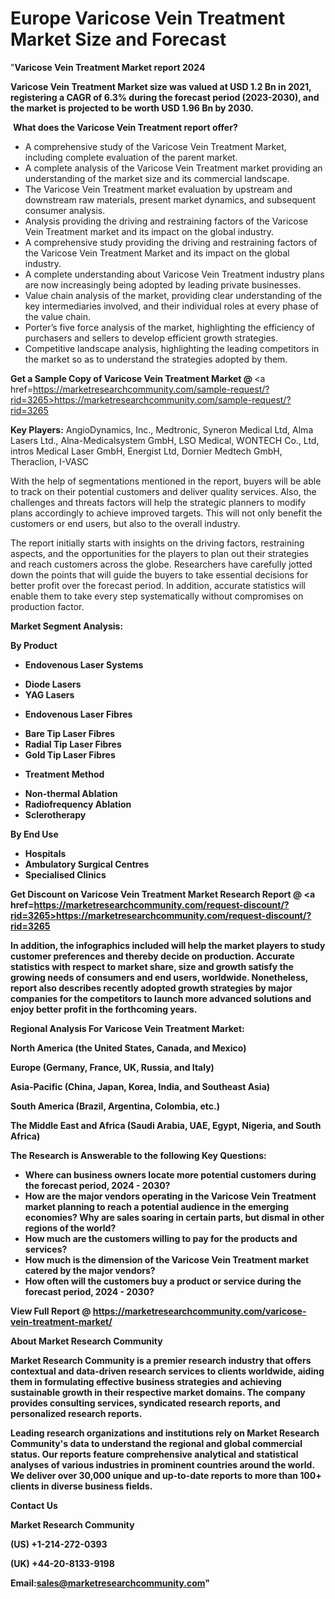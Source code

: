 # Europe Varicose Vein Treatment Market Size and Forecast
"<strong>Varicose Vein Treatment Market report 2024</strong>

<strong>Varicose Vein Treatment Market size was valued at USD 1.2 Bn in 2021, registering a CAGR of 6.3% during the forecast period (2023-2030), and the market is projected to be worth USD 1.96 Bn by 2030.</strong>

 <strong><b>What does the Varicose Vein Treatment report offer?</b></strong>
<ul>
  <li>A comprehensive study of the Varicose Vein Treatment Market, including complete evaluation of the parent market.</li>
  <li>A complete analysis of the Varicose Vein Treatment market providing an understanding of the market size and its commercial landscape.</li>
  <li>The Varicose Vein Treatment market evaluation by upstream and downstream raw materials, present market dynamics, and subsequent consumer analysis.</li>
  <li>Analysis providing the driving and restraining factors of the Varicose Vein Treatment market and its impact on the global industry.</li>
  <li>A comprehensive study providing the driving and restraining factors of the Varicose Vein Treatment Market and its impact on the global industry.</li>
  <li>A complete understanding about Varicose Vein Treatment industry plans are now increasingly being adopted by leading private businesses.</li>
  <li>Value chain analysis of the market, providing clear understanding of the key intermediaries involved, and their individual roles at every phase of the value chain.</li>
  <li>Porter’s five force analysis of the market, highlighting the efficiency of purchasers and sellers to develop efficient growth strategies.</li>
  <li>Competitive landscape analysis, highlighting the leading competitors in the market so as to understand the strategies adopted by them.</li>
</ul>

<strong>Get a Sample Copy of Varicose Vein Treatment Market @ </strong><a href=https://marketresearchcommunity.com/sample-request/?rid=3265><u>https://marketresearchcommunity.com/sample-request/?rid=3265</u></a>

<strong>Key Players:</strong> 
AngioDynamics, Inc., Medtronic, Syneron Medical Ltd, Alma Lasers Ltd., Alna-Medicalsystem GmbH, LSO Medical, WONTECH Co., Ltd, intros Medical Laser GmbH, Energist Ltd, Dornier Medtech GmbH, Theraclion, I-VASC

With the help of segmentations mentioned in the report, buyers will be able to track on their potential customers and deliver quality services. Also, the challenges and threats factors will help the strategic planners to modify plans accordingly to achieve improved targets. This will not only benefit the customers or end users, but also to the overall industry.

The report initially starts with insights on the driving factors, restraining aspects, and the opportunities for the players to plan out their strategies and reach customers across the globe. Researchers have carefully jotted down the points that will guide the buyers to take essential decisions for better profit over the forecast period. In addition, accurate statistics will enable them to take every step systematically without compromises on production factor.

<strong>Market Segment Analysis:</strong>


<strong><strong>By Product</strong></h4>
<ul>
 	<li>Endovenous Laser Systems</li>
</ul>
<ul>
 	<li>Diode Lasers</li>
 	<li>YAG Lasers</li>
</ul>
<ul>
 	<li>Endovenous Laser Fibres</li>
</ul>
<ul>
 	<li>Bare Tip Laser Fibres</li>
 	<li>Radial Tip Laser Fibres</li>
 	<li>Gold Tip Laser Fibres</li>
</ul>
<ul>
 	<li>Treatment Method</li>
</ul>
<ul>
 	<li>Non-thermal Ablation</li>
 	<li>Radiofrequency Ablation</li>
 	<li>Sclerotherapy</li>
</ul>
<strong><strong>By End Use</strong></h4>
<ul>
 	<li>Hospitals</li>
 	<li>Ambulatory Surgical Centres</li>
 	<li>Specialised Clinics</li>
</ul>

<strong>Get Discount on Varicose Vein Treatment Market Research Report @ </b></strong><a href=https://marketresearchcommunity.com/request-discount/?rid=3265><u>https://marketresearchcommunity.com/request-discount/?rid=3265</u></a>

In addition, the infographics included will help the market players to study customer preferences and thereby decide on production. Accurate statistics with respect to market share, size and growth satisfy the growing needs of consumers and end users, worldwide. Nonetheless, report also describes recently adopted growth strategies by major companies for the competitors to launch more advanced solutions and enjoy better profit in the forthcoming years.

<strong>Regional Analysis For Varicose Vein Treatment Market:</strong>

<strong>North America</strong> (the United States, Canada, and Mexico)

<strong>Europe</strong> (Germany, France, UK, Russia, and Italy)

<strong>Asia-Pacific</strong> (China, Japan, Korea, India, and Southeast Asia)

<strong>South America</strong> (Brazil, Argentina, Colombia, etc.)

<strong>The Middle East and Africa</strong> (Saudi Arabia, UAE, Egypt, Nigeria, and South Africa)

<strong>The Research is Answerable to the following Key Questions:</strong>
<ul>
 	<li>Where can business owners locate more potential customers during the forecast period, 2024 - 2030?</li>
 	<li>How are the major vendors operating in the Varicose Vein Treatment market planning to reach a potential audience in the emerging economies? Why are sales soaring in certain parts, but dismal in other regions of the world?</li>
 	<li>How much are the customers willing to pay for the products and services?</li>
 	<li>How much is the dimension of the Varicose Vein Treatment market catered by the major vendors?</li>
 	<li>How often will the customers buy a product or service during the forecast period, 2024 - 2030?</li>
</ul>

<strong>View Full Report @</strong> <a href=https://marketresearchcommunity.com/varicose-vein-treatment-market/>https://marketresearchcommunity.com/varicose-vein-treatment-market/</a>

<strong>About Market Research Community</strong>

Market Research Community is a premier research industry that offers contextual and data-driven research services to clients worldwide, aiding them in formulating effective business strategies and achieving sustainable growth in their respective market domains. The company provides consulting services, syndicated research reports, and personalized research reports.

Leading research organizations and institutions rely on Market Research Community's data to understand the regional and global commercial status. Our reports feature comprehensive analytical and statistical analyses of various industries in prominent countries around the world. We deliver over 30,000 unique and up-to-date reports to more than 100+ clients in diverse business fields.

<strong>Contact Us</strong>

<strong>Market Research Community</strong>

(US) +1-214-272-0393

(UK) +44-20-8133-9198

<strong>Email:</strong>sales@marketresearchcommunity.com"
